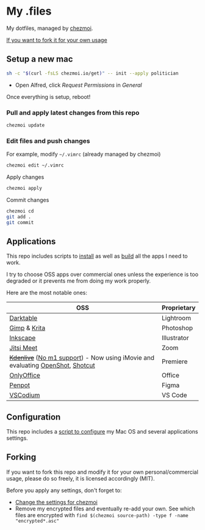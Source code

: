 # My .files

My dotfiles, managed by [chezmoi](https://github.com/twpayne/chezmoi).

[If you want to fork it for your own usage](#forking)

## Setup a new mac

```sh
sh -c "$(curl -fsLS chezmoi.io/get)" -- init --apply politician
```

- Open Alfred, click _Request Permissions_ in _General_

Once everything is setup, reboot!

### Pull and apply latest changes from this repo

```sh
chezmoi update
```

### Edit files and push changes

For example, modify `~/.vimrc` (already managed by chezmoi)

```sh
chezmoi edit ~/.vimrc
```

Apply changes

```sh
chezmoi apply
```

Commit changes

```sh
chezmoi cd
git add .
git commit
```

## Applications

This repo includes scripts to
[install](run_once_before_1-install-packages-darwin.sh.tmpl) as well as
[build](run_once_before_2-build-apps-darwin.sh.tmpl) all the apps I need to
work.

I try to choose OSS apps over commercial ones unless the experience is too degraded or it prevents me from doing my work properly.

Here are the most notable ones:

| OSS | Proprietary |
|---|---|
| [Darktable](https://github.com/darktable-org/darktable) | Lightroom |
| [Gimp](https://github.com/GNOME/gimp) & [Krita](https://github.com/KDE/krita) | Photoshop |
| [Inkscape](https://gitlab.com/inkscape/inkscape) | Illustrator |
| [Jitsi Meet](https://github.com/jitsi/jitsi-meet) | Zoom |
| ~~[Kdenlive](https://kdenlive.org)~~ ([No m1 support](https://bugs.kde.org/show_bug.cgi?id=448443)) - Now using iMovie and evaluating [OpenShot](https://github.com/OpenShot/openshot-qt), [Shotcut](https://github.com/mltframework/shotcut) | Premiere |
| [OnlyOffice](https://github.com/ONLYOFFICE/DesktopEditors) | Office |
| [Penpot](https://github.com/penpot/penpot) | Figma |
| [VSCodium](https://github.com/VSCodium/vscodium) | VS Code |

## Configuration

This repo includes a [script to configure](run_once_after_configure-apps.sh.tmpl) my Mac OS and several applications settings.

## Forking

If you want to fork this repo and modify it for your own personal/commercial usage, please do so freely, it is licensed accordingly (MIT).

Before you apply any settings, don't forget to:

- [Change the settings for chezmoi](.chezmoi.toml.tmpl)
- Remove my encrypted files and eventually re-add your own. See which files are encrypted  with `find $(chezmoi source-path) -type f -name "encrypted*.asc"`
